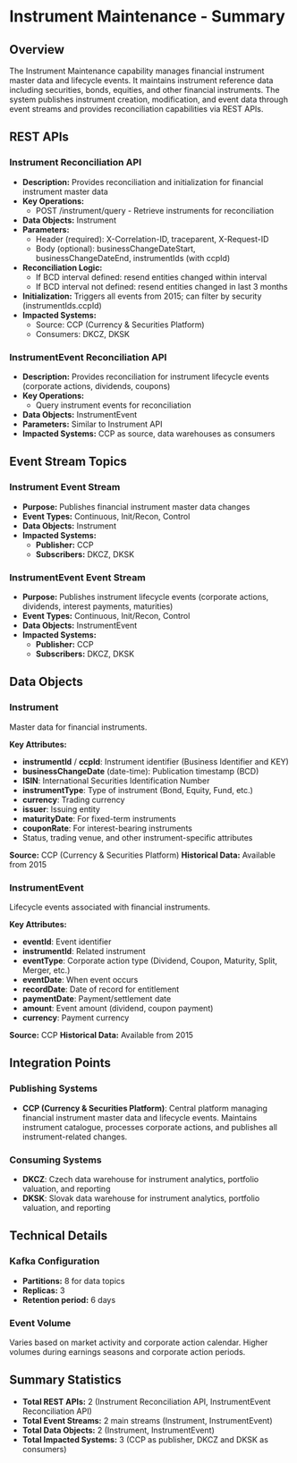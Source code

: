 # Instrument Maintenance - Summary

## Overview
The Instrument Maintenance capability manages financial instrument master data and lifecycle events. It maintains instrument reference data including securities, bonds, equities, and other financial instruments. The system publishes instrument creation, modification, and event data through event streams and provides reconciliation capabilities via REST APIs.

## REST APIs

### Instrument Reconciliation API
- **Description:** Provides reconciliation and initialization for financial instrument master data
- **Key Operations:**
  - POST /instrument/query - Retrieve instruments for reconciliation
- **Data Objects:** Instrument
- **Parameters:**
  - Header (required): X-Correlation-ID, traceparent, X-Request-ID
  - Body (optional): businessChangeDateStart, businessChangeDateEnd, instrumentIds (with ccpId)
- **Reconciliation Logic:**
  - If BCD interval defined: resend entities changed within interval
  - If BCD interval not defined: resend entities changed in last 3 months
- **Initialization:** Triggers all events from 2015; can filter by security (instrumentIds.ccpId)
- **Impacted Systems:**
  - Source: CCP (Currency & Securities Platform)
  - Consumers: DKCZ, DKSK

### InstrumentEvent Reconciliation API
- **Description:** Provides reconciliation for instrument lifecycle events (corporate actions, dividends, coupons)
- **Key Operations:**
  - Query instrument events for reconciliation
- **Data Objects:** InstrumentEvent
- **Parameters:** Similar to Instrument API
- **Impacted Systems:** CCP as source, data warehouses as consumers

## Event Stream Topics

### Instrument Event Stream
- **Purpose:** Publishes financial instrument master data changes
- **Event Types:** Continuous, Init/Recon, Control
- **Data Objects:** Instrument
- **Impacted Systems:**
  - **Publisher:** CCP
  - **Subscribers:** DKCZ, DKSK

### InstrumentEvent Event Stream
- **Purpose:** Publishes instrument lifecycle events (corporate actions, dividends, interest payments, maturities)
- **Event Types:** Continuous, Init/Recon, Control
- **Data Objects:** InstrumentEvent
- **Impacted Systems:**
  - **Publisher:** CCP
  - **Subscribers:** DKCZ, DKSK

## Data Objects

### Instrument
Master data for financial instruments.

**Key Attributes:**
- **instrumentId** / **ccpId**: Instrument identifier (Business Identifier and KEY)
- **businessChangeDate** (date-time): Publication timestamp (BCD)
- **ISIN**: International Securities Identification Number
- **instrumentType**: Type of instrument (Bond, Equity, Fund, etc.)
- **currency**: Trading currency
- **issuer**: Issuing entity
- **maturityDate**: For fixed-term instruments
- **couponRate**: For interest-bearing instruments
- Status, trading venue, and other instrument-specific attributes

**Source:** CCP (Currency & Securities Platform)
**Historical Data:** Available from 2015

### InstrumentEvent
Lifecycle events associated with financial instruments.

**Key Attributes:**
- **eventId**: Event identifier
- **instrumentId**: Related instrument
- **eventType**: Corporate action type (Dividend, Coupon, Maturity, Split, Merger, etc.)
- **eventDate**: When event occurs
- **recordDate**: Date of record for entitlement
- **paymentDate**: Payment/settlement date
- **amount**: Event amount (dividend, coupon payment)
- **currency**: Payment currency

**Source:** CCP
**Historical Data:** Available from 2015

## Integration Points

### Publishing Systems
- **CCP (Currency & Securities Platform)**: Central platform managing financial instrument master data and lifecycle events. Maintains instrument catalogue, processes corporate actions, and publishes all instrument-related changes.

### Consuming Systems
- **DKCZ**: Czech data warehouse for instrument analytics, portfolio valuation, and reporting
- **DKSK**: Slovak data warehouse for instrument analytics, portfolio valuation, and reporting

## Technical Details

### Kafka Configuration
- **Partitions:** 8 for data topics
- **Replicas:** 3
- **Retention period:** 6 days

### Event Volume
Varies based on market activity and corporate action calendar. Higher volumes during earnings seasons and corporate action periods.

## Summary Statistics
- **Total REST APIs:** 2 (Instrument Reconciliation API, InstrumentEvent Reconciliation API)
- **Total Event Streams:** 2 main streams (Instrument, InstrumentEvent)
- **Total Data Objects:** 2 (Instrument, InstrumentEvent)
- **Total Impacted Systems:** 3 (CCP as publisher, DKCZ and DKSK as consumers)
